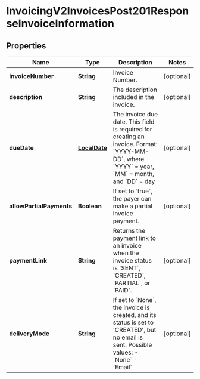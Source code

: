 
# InvoicingV2InvoicesPost201ResponseInvoiceInformation

## Properties
Name | Type | Description | Notes
------------ | ------------- | ------------- | -------------
**invoiceNumber** | **String** | Invoice Number. |  [optional]
**description** | **String** | The description included in the invoice. |  [optional]
**dueDate** | [**LocalDate**](LocalDate.md) | The invoice due date. This field is required for creating an invoice. Format: &#x60;YYYY-MM-DD&#x60;, where &#x60;YYYY&#x60; &#x3D; year, &#x60;MM&#x60; &#x3D; month, and &#x60;DD&#x60; &#x3D; day  |  [optional]
**allowPartialPayments** | **Boolean** | If set to &#x60;true&#x60;, the payer can make a partial invoice payment. |  [optional]
**paymentLink** | **String** | Returns the payment link to an invoice when the invoice status is &#x60;SENT&#x60;, &#x60;CREATED&#x60;, &#x60;PARTIAL&#x60;, or &#x60;PAID&#x60;. |  [optional]
**deliveryMode** | **String** | If set to &#x60;None&#x60;, the invoice is created, and its status is set to &#39;CREATED&#39;, but no email is sent.    Possible values:        - &#x60;None&#x60;   - &#x60;Email&#x60;   |  [optional]



